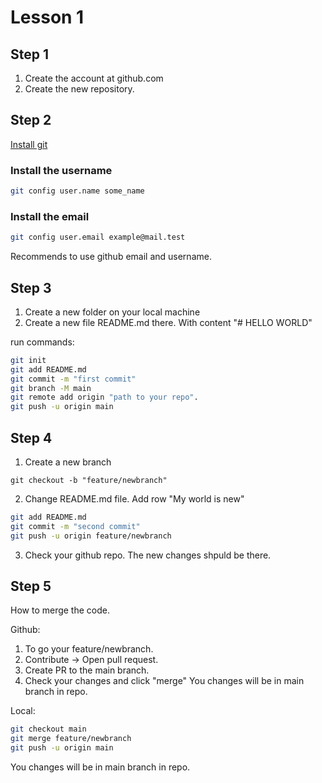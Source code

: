 # Lesson 1

## Step 1
1. Create the account at github.com
2. Create the new repository.

## Step 2
[Install git](https://www.atlassian.com/git/tutorials/install-git)

### Install the username
```bash
git config user.name some_name
```
### Install the email
```bash
git config user.email example@mail.test
```
Recommends to use github email and username.


## Step 3
1. Create a new folder on your local machine
2. Create a new file README.md there. With content "# HELLO WORLD"

run commands:
```bash
git init
git add README.md
git commit -m "first commit"
git branch -M main
git remote add origin "path to your repo".
git push -u origin main
```

## Step 4
1. Create a new branch
```
git checkout -b "feature/newbranch"
```
2. Change README.md file. Add row "My world is new"
```bash
git add README.md
git commit -m "second commit"
git push -u origin feature/newbranch
```
3. Check your github repo. The new changes shpuld be there.


## Step 5
How to merge the code.

Github:
1. To go your feature/newbranch.
2. Contribute -> Open pull request.
3. Create PR to the main branch.
4. Check your changes and click "merge"
You changes will be in main branch in repo.

Local:
```bash
git checkout main
git merge feature/newbranch
git push -u origin main
```
You changes will be in main branch in repo.






